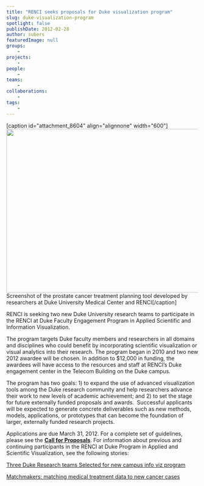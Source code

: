 ```yaml
---
title: "RENCI seeks proposals for Duke visualization program"
slug: duke-visualization-program
spotlight: false
publishDate: 2012-02-28
author: subers
featuredImage: null
groups:
    - 
projects:
    - 
people:
    - 
teams: 
    - 
collaborations:
    - 
tags:
    - 
---
```

[caption id="attachment_8604" align="alignnone" width="600"]<img class="wp-image-8604 size-full" title="prostate-research-graphic" src="https://www.renci.org/wp-content/uploads/2011/08/prostate-research-graphic-630x372.jpg" alt="" width="600" height="430" /> Screenshot of the prostate cancer treatment planning tool developed by researchers at Duke University Medical Center and RENCI[/caption]

RENCI is seeking two new Duke University research teams to participate in the RENCI at Duke Faculty Engagement Program in Applied Scientific and Information Visualization.

<!--more-->

The program targets Duke faculty members and researchers in all domains and disciplines who could benefit by incorporating scientific visualization or visual analytics into their research. The program began in 2010 and two new 2012 awardee will be chosen. In addition to $12,000 in funding, the awardees will have access to the resources and staff at RENCI’s Duke engagement center in the Telecom Building on the Duke campus.

The program has two goals: 1) to expand the use of advanced visualization tools among the Duke research community and help researchers advance their work to new levels of academic achievement; and 2) to set the stage for future externally funded proposals and awards.  Successful applicants will be expected to generate concrete deliverables such as new methods, models, applications, or prototypes that can become the foundation of larger, externally funded research projects.

Applications are due March 31, 2012. For a complete set of guidelines, please see the <strong><a href="https://www.renci.org/wp-content/uploads/2012/02/Duke-Faculty-Engagement-Program-2012-1-copy.pdf">Call for Proposals</a></strong>. For information about previous and continuing participants in the RENCI at Duke Program in Applied and Scientific Visualization, see the following stories:

<a href="https://www.renci.org/news/releases/three-duke-research-teams-selected-for-new-campus-info-viz-program">Three Duke Research teams Selected for new campus info viz program</a>

<a href="https://www.renci.org/news/features/matchmakers">Matchmakers: matching medical treatment data to new cancer cases</a>
